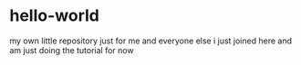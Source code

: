 # hello-world
my own little repository just for me and everyone else
i just joined here and am just doing the tutorial for now

